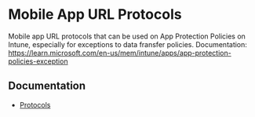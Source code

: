 # Mobile App URL Protocols
Mobile app URL protocols that can be used on App Protection Policies on Intune, especially for exceptions to data fransfer policies. 
Documentation: https://learn.microsoft.com/en-us/mem/intune/apps/app-protection-policies-exception

## Documentation
- [Protocols](https://github.com/janparttimaa/mobile-app-url-protocols/blob/main/Protocols.md)

